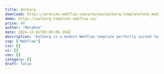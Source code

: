 ```yaml
---
title: Aalborg
download: https://preview.webflow.com/preview/aalborg-template?utm_medium=preview_link&utm_source=designer&utm_content=aalborg-template&preview=90302011b5d3de77b448c5dc183f47b4&locale=en&workflow=preview
demo: https://aalborg-template.webflow.io/
price: 49
author: "MetaOne"
date: 2024-12-01T05:05:08.194Z
description: "Aalborg is a modern Webflow template perfectly suited for Doctors, Dentists, Therapists or other Medical Services. It comes with an elegant and minimal design and CMS integration."
ssg: ["Webflow"]
css: []
ui: []
cms: []
category: []
draft: false
---
```

